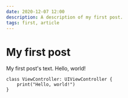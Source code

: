 ```yaml
---
date: 2020-12-07 12:00
description: A description of my first post.
tags: first, article
---
```

# My first post

My first post's text. Hello, world!

```
class ViewController: UIViewController {
    print("Hello, world!")
}
```
